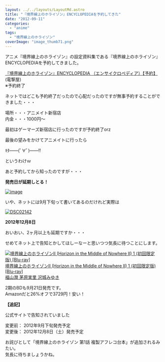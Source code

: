 ```yaml
---
layout: ../../layouts/LayoutMd.astro
title: "『境界線上のホライゾン』ENCYCLOPEDIAを予約してきた"
date: "2012-09-11"
categories: 
  - "anime"
tags: 
  - "境界線上のホライゾン"
coverImage: "image_thumb71.png"
---
```


アニメ『境界線上のホライゾン』の設定資料集である『境界線上のホライゾン』ENCYCLOPEDIAを予約してきました。

[『境界線上のホライゾン』ENCYCLOPEDIA （エンサイクロペディア）【予約】](http://dengekiya.com/p/4942330054529/)(電撃屋)  
※予約終了

ネットではどこも予約終了だったので心配だったのですが無事予約することができました・・・

場所・・・アニメイト新宿店  
内金・・・1000円～

最初はゲーマーズ新宿店に行ったのですが予約終了orz

最後の望みをかけてアニメイトに行ったら

ｷﾀ――(ﾟ∀ﾟ)――!!

というわけｗ

あと予約してから知ったのですが・・・

**発売日が延期しとる！**

[![image](images/image_thumb7.png "image")](//mizuka123.net/wp-content/uploads/2012/09/image7.png)

いや、ネットには9月下旬って書いてあるのだけれど実際は

[![DSC02142](images/DSC02142-1024x680.jpg)](//mizuka123.net/wp-content/uploads/2012/09/DSC02142.jpg)

**2012年12月8日**

おいおい、2ヶ月以上も延期ですか・・・

せめてネット上で告知とかしてほしーなーと思いつつ気長に待つことにします。

[![境界線上のホライゾンII (Horizon in the Middle of Nowhere II) 1 (初回限定版) [Blu-ray]](images/51OFZxrwMoL._SL75_.jpg)  
境界線上のホライゾンII (Horizon in the Middle of Nowhere II) 1 (初回限定版) \[Blu-ray\]  
福山潤 茅原実里 沢城みゆき](https://www.amazon.co.jp/exec/obidos/ASIN/B008CLPVXU/mizuka123-22/ref=nosim)

2期のBDも9月21日発売です。  
Amazonだと26%オフで3729円！安い！

**【追記】**

公式サイトで告知されていました  
  
変更前： 2012年9月下旬発売予定  
変更後： 2012年12月8日（土）発売予定

お詫びとして「境界線上のホライゾン 第1話 複製アフレコ台本」が追加されるみたい。  
気長に待ちましょうかね。
